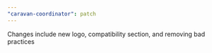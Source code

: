 ```yaml
---
"caravan-coordinator": patch
---
```


Changes include new logo, compatibility section, and removing bad practices
